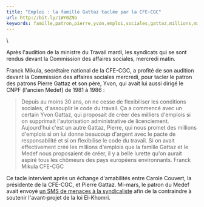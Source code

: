 ```yaml
---
title: "Emploi : la famille Gattaz taclée par la CFE-CGC"
url: http://bit.ly/1WY0ZNb
keywords: famille,patron,pierre,yvon,emploi,sociales,gattaz,millions,mikula,demplois,taclée,travail,cfecgc,medef
---
```

\

Après l\'audition de la ministre du Travail mardi, les syndicats qui se sont rendus devant la Commission des affaires sociales, mercredi matin.

Franck Mikula, secrétaire national de la CFE-CGC, a profité de son audition devant la Commission des affaires sociales mercredi, pour tacler le patron des patrons Pierre Gattaz et son père, Yvon, qui avait lui aussi dirigé le CNPF (l\'ancien Medef) de 1981 à 1986 :

> Depuis au moins 30 ans, on ne cesse de flexibiliser les conditions sociales, d\'assouplir le code du travail. Ça a commencé avec un certain Yvon Gattaz, qui proposait de créer des milliers d\'emplois si on supprimait l\'autorisation administrative de licenciement. Aujourd\'hui c\'est un autre Gattaz, Pierre, qui nous promet des millions d\'emplois si on lui donne beaucoup d\'argent avec le pacte de responsabilité et si on flexibilise le code du travail. Si on avait effectivement créé les millions d\'emplois que la famille Gattaz et le Medef nous proposaient de créer, il y a belle lurette qu\'on aurait aspiré tous les chômeurs des pays européens environnants. Franck Mikula CFE-CGC

Ce tacle intervient après un échange d\'amabilités entre Carole Couvert, la présidente de la CFE-CGC, et Pierre Gattaz. Mi-mars, le patron du Medef avait envoyé [un SMS de menaces à la syndicaliste](http://www.lcp.fr/la-politique-en-video/sms-de-pierre-gattaz-la-presidente-de-la-cfe-cgc-denonce-une-menace-et-un) afin de la contraindre à soutenir l\'avant-projet de la loi El-Khomri.

